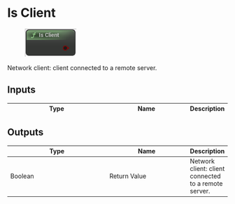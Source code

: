 # Is Client

<div align="left" data-full-width="false">

<figure><img src="Is_Client.png" alt=""><figcaption></figcaption></figure>

</div>

Network client: client connected to a remote server.

## Inputs

<table>
<thead><tr><th width="250">Type</th><th width="200">Name</th><th>Description</th></tr></thead>
<tbody>
</tbody>
</table>

## Outputs

<table>
<thead><tr><th width="250">Type</th><th width="200">Name</th><th>Description</th></tr></thead>
<tbody>
<tr><td>Boolean</td><td>Return Value</td><td>Network client: client connected to a remote server.</td></tr>
</tbody>
</table>